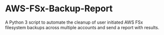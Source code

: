 # AWS-FSx-Backup-Report
A Python 3 script to automate the cleanup of user initiated AWS FSx filesystem backups across multiple accounts and send a report with results.
